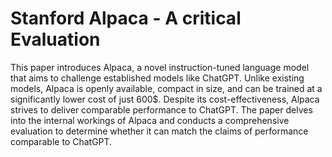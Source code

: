 # Stanford Alpaca - A critical Evaluation
This paper introduces Alpaca, a novel instruction-tuned language model that aims to challenge established models like ChatGPT. Unlike existing models, Alpaca is openly available, compact in size, and can be trained at a significantly lower cost of just 600\$. Despite its cost-effectiveness, Alpaca strives to deliver comparable performance to ChatGPT. The paper delves into the internal workings of Alpaca and conducts a comprehensive evaluation to determine whether it can match the claims of performance comparable to ChatGPT.
